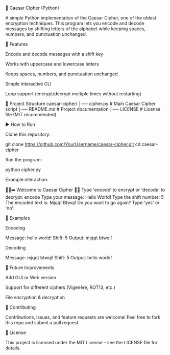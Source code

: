 🔑 Caesar Cipher (Python)

A simple Python implementation of the Caesar Cipher, one of the oldest encryption techniques.
This program lets you encode and decode messages by shifting letters of the alphabet while keeping spaces, numbers, and punctuation unchanged.

🚀 Features

Encode and decode messages with a shift key

Works with uppercase and lowercase letters

Keeps spaces, numbers, and punctuation unchanged

Simple interactive CLI

Loop support (encrypt/decrypt multiple times without restarting)

📂 Project Structure
caesar-cipher/
│── cipher.py   # Main Caesar Cipher script
│── README.md   # Project documentation
│── LICENSE     # License file (MIT recommended)

▶️ How to Run

Clone this repository:

git clone https://github.com/YourUsername/caesar-cipher.git
cd caesar-cipher


Run the program:

python cipher.py


Example interaction:

🔑🔡➡️ Welcome to Caesar Cipher 🔡🔑
Type 'encode' to encrypt or 'decode' to decrypt:
encode
Type your message:
Hello World!
Type the shift number:
5
The encoded text is: Mjqqt Btwqi!
Do you want to go again? Type 'yes' or 'no':

📝 Examples

Encoding

Message: hello world!
Shift: 5
Output: mjqqt btwqi!


Decoding

Message: mjqqt btwqi!
Shift: 5
Output: hello world!

📌 Future Improvements

Add GUI or Web version

Support for different ciphers (Vigenère, ROT13, etc.)

File encryption & decryption

🤝 Contributing

Contributions, issues, and feature requests are welcome!
Feel free to fork this repo and submit a pull request.

📜 License

This project is licensed under the MIT License – see the LICENSE
 file for details.
